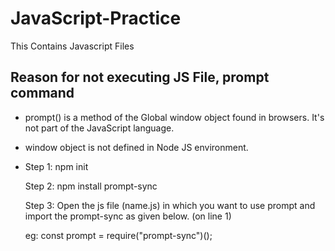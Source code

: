 # JavaScript-Practice

This Contains Javascript Files

## Reason for not executing JS File, prompt command

- prompt() is a method of the Global window object found in browsers. It's not part of the JavaScript language.
- window object is not defined in Node JS environment.
- Step 1: npm init

  Step 2: npm install prompt-sync
  
  Step 3: Open the js file (name.js) in which you want to use prompt and import the prompt-sync as given below. (on line 1)
  
  eg: const prompt = require("prompt-sync")();


